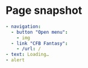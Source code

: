 # Page snapshot

```yaml
- navigation:
  - button "Open menu":
    - img
  - link "CFB Fantasy":
    - /url: /
- text: Loading…
- alert
```